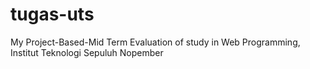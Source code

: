 # tugas-uts
My Project-Based-Mid Term Evaluation of study in Web Programming, Institut Teknologi Sepuluh Nopember
